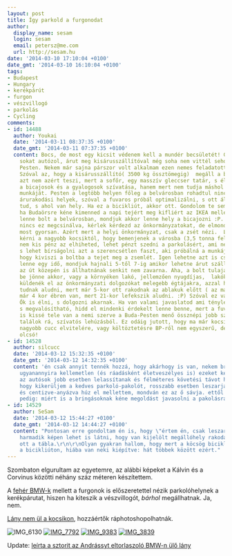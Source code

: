 ```yaml
---
layout: post
title: Így parkold a furgonodat
author:
  display_name: sesam
  login: sesam
  email: petersz@me.com
  url: http://sesam.hu
date: '2014-03-10 17:10:04 +0100'
date_gmt: '2014-03-10 16:10:04 +0100'
tags:
- Budapest
- Hungary
- kerékpárút
- furgon
- vészvillogó
- parkolás
- Cycling
comments:
- id: 14488
  author: Youkai
  date: '2014-03-11 08:37:35 +0100'
  date_gmt: '2014-03-11 07:37:35 +0100'
  content: Bocs, de most egy kicsit védenem kell a mundér becsületét! Gondolom nem
    sokat autózol, árut meg kisárusszállítóval még soha nem vittél sehová, főleg nem
    Pesten. Nekem már sajna párszor volt alkalmam ezen nemes feladatott gyakorolni.
    Szóval az, hogy a kisárusszállító( 3500 kg össztömegig)  megáll a bringai úton,
    azt nem azért teszi, mert a sofőr, egy masszív gleccser tatár, s életének csúcspont
    a bicajosok és a gyalogosok szívatása, hanem mert nem tudja máshol elvégezni a
    munkáját. Pesten a legtöbb helyen főleg a belvárosban rohadtul nincsenek kialakítva
    árurakodási helyek, szóval a fuvaros próbál optimalizálni, s ott áll meg ahol
    tud, s ahol van hely. Ha ez a bicikliút, akkor ott. Gondolom te sem lennél feldobva,
    ha Budaörsre kéne kimenned a napi tejért meg kifliért az IKEA mellé, mert nem
    lenne bolt a belvárosban, mondjuk akkor lenne hely a bicajozni :P. Hogy miért
    nincs ez megcsinálva, kérlek kérdezd az önkormányzatokat, de elmondom én neked
    most gyorsan. Azért mert a helyi önkormányzat, csak a zsét nézi.  Lehet pénzt
    kérni a nagyobb kocsiktól, hogy bemenjenek a városba (3,5 tonna felett), s ez
    nem kis pénz az elhiheted, lehet pénzt szedni a parkolásért, ami nem kis pénz,
    s lehet bírságolni azt a szerencsétlen faszt, aki próbálná a munkáját végezni,
    hogy kiviszi a boltba a tejet meg a zsemlét. Igen lehetne azt is csinálni, hogy
    lenne egy idő, mondjuk hajnali 5-től 7-ig amikor lehetne árut szállítani s kb
    az út közepén is állhatnának senkit nem zavarna. Aha, a bolt tulaja szerinted
    be jönne akkor, vagy a környéken lakó, jellemzően nyugdíjas,  lakók milyen hévvel
    küldenék el az önkormányzati dolgozókat melegebb égtájakra, azzal hogy Ők nem
    tudnak aludni, mert már 5-kor ott rakodnak az ablakuk előtt ( az már kérdés, hogy
    már 4 kor ébren van, mert 21-kor lefekszik aludni. :P) Szóval ez van legyél megértő,
    Ők is élni, s dolgozni akarnak. Ha van valami javaslatod ami tényleg használható,
    s megvalósítható, hidd el mindenki érdekelt lenne benne, mert a fuvaros cégeknek
    is kissé tele van a nemi szerve a Buda-Pesten menő össznépi jobb szót sajna nem
    találok rá, szívatós lehúzásból. Ez odáig jutott, hogy ma már kocsit találni egy
    nagyobb cucc elvitelére, vagy költöztetésre BP-ről nem egyszerű, de főleg nem
    olcsó!
- id: 14528
  author: silcucc
  date: '2014-03-12 15:32:35 +0100'
  date_gmt: '2014-03-12 14:32:35 +0100'
  content: 'én csak annyit tennék hozzá, hogy akárhogy is van, nekem bringásként pont
    ugyanannyira kellemetlen (és ráadásként életveszélyes is) ezeket kerülgetni, mert
    az autósok jobb esetben lelassítanak és félméteres követési távot hagyva "kibírják",
    hogy kikerüljem a kedves parkoló-pakolót, rosszabb esetben leszarja, hogy kikerülném,
    és centizve-anyázva húz el mellettem, mondván ez az ő sávja. ettől teljesen függetlenül
    pedig: miért is a bringásoknak kéne megoldást javasolni a pakolásra...?'
- id: 14529
  author: SeSam
  date: '2014-03-12 15:44:27 +0100'
  date_gmt: '2014-03-12 14:44:27 +0100'
  content: "Pontosan erre gondoltam én is, hogy \"értem én, csak leszarom\".\r\n\r\nA
    harmadik képen lehet is látni, hogy van kijelölt megállóhely rakodásra hétköznap,
    ott a tábla.\r\n\r\nOlyan gyakran hallom, hogy mert a köcsög biciklis nem jár
    a bicikliúton, hiába van neki kiépítve: hát többek között ezért."
---
```


Szombaton elgurultam az egyetemre, az alábbi képeket a Kálvin és a Corvinus közötti néhány száz méteren készítettem.

A [fehér BMW-k](http://444.hu/2014/03/10/csendelet-az-andrassy-utrol/) mellett a furgonok is előszeretettel nézik parkolóhelynek a kerékpárutat, hiszen ha kiteszik a vészvillogót, _bárhol_ megállhatnak. Ja, nem.

[Lány nem ül a kocsikon](http://mimiametron.tumblr.com/post/79157358299), hozzáértők ráphotoshopolhatnák.

![IMG_6130](http://sesam.hu/wp-content/uploads/2014/03/IMG_6130.jpg) [![IMG_7792](http://sesam.hu/wp-content/uploads/2014/03/IMG_7792.jpg)](http://sesam.hu/wp-content/uploads/2014/03/IMG_7792.jpg) [![IMG_9383](http://sesam.hu/wp-content/uploads/2014/03/IMG_9383.jpg)](http://sesam.hu/wp-content/uploads/2014/03/IMG_9383.jpg) [![IMG_3839](http://sesam.hu/wp-content/uploads/2014/03/IMG_3839.jpg)](http://sesam.hu/wp-content/uploads/2014/03/IMG_3839.jpg)

Update: [leírta a sztorit az Andrássyt eltorlaszoló BMW-n ülő lány](http://criticalmass.hu/blogbejegyzes/20140310/amikor-csoves-szipus-hippi-raszta-csavo-zen-buddhizmust-gyakorol-egy-szlovak-motorhazteton)
